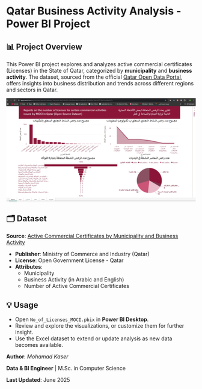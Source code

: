 # Qatar Business Activity Analysis - Power BI Project

## 📊 Project Overview

This Power BI project explores and analyzes active commercial certificates (Licenses) in the State of Qatar, categorized by **municipality** and **business activity**. The dataset, sourced from the official [Qatar Open Data Portal](https://www.data.gov.qa), offers insights into business distribution and trends across different regions and sectors in Qatar.


![Qatar Business Activity Analysis](report.png)




## 🗂️ Dataset

**Source**: [Active Commercial Certificates by Municipality and Business Activity](https://www.data.gov.qa/explore/dataset/moci-active-certificates-by-municipality-and-business-activity/table/)

- **Publisher**: Ministry of Commerce and Industry (Qatar)
- **License**: Open Government License - Qatar
- **Attributes**:
  - Municipality
  - Business Activity (in Arabic and English)
  - Number of Active Commercial Certificates
 

## 💡 Usage

- Open `No_of_Licenses_MOCI.pbix` in **Power BI Desktop**.
- Review and explore the visualizations, or customize them for further insight.
- Use the Excel dataset to extend or update analysis as new data becomes available.


**Author**: *Mohamad Kaser*

**Data & BI Engineer** | M.Sc. in Computer Science

**Last Updated**: June 2025
